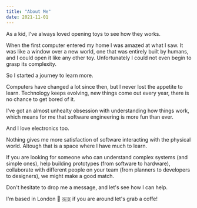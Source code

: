 ```yaml
---
title: "About Me"
date: 2021-11-01
---
```


As a kid, I've always loved opening toys to see how they works.

When the first computer entered my home I was amazed at what I saw. It was like a window over a new world, one that was entirely built by humans, and I could open it like any other toy. Unfortunately I could not even begin to grasp its complexity.

So I started a journey to learn more.

Computers have changed a lot since then, but I never lost the appetite to learn. Technology keeps evolving, new things come out every year, there is no chance to get bored of it.

I've got an almost unhealty obsession with understanding how things work, which means for me that software engineering is more fun than ever.

And I love electronics too.

Nothing gives me more satisfaction of software interacting with the physical world. Altough that is a space where I have much to learn.

If you are looking for someone who can understand complex systems (and simple ones), help building prototypes (from software to hardware), collaborate with different people on your team (from planners to developers to designers), we might make a good match.

Don't hesitate to drop me a message, and let's see how I can help.

I'm based in London 💂 🇬🇧 if you are around let's grab a coffe!
